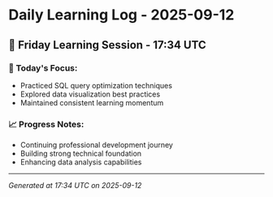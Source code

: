 # Daily Learning Log - 2025-09-12

## 📅 Friday Learning Session - 17:34 UTC

### 🎯 Today's Focus:
- Practiced SQL query optimization techniques
- Explored data visualization best practices
- Maintained consistent learning momentum

### 📈 Progress Notes:
- Continuing professional development journey
- Building strong technical foundation
- Enhancing data analysis capabilities

---
*Generated at 17:34 UTC on 2025-09-12*
